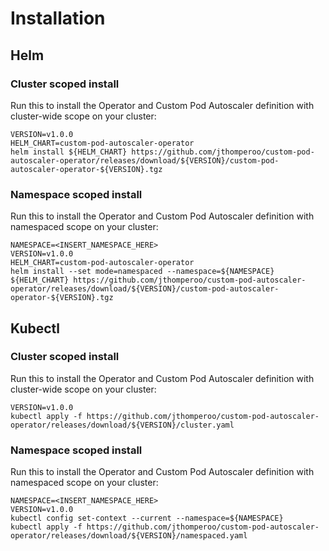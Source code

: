 # Installation

## Helm

### Cluster scoped install
Run this to install the Operator and Custom Pod Autoscaler definition with cluster-wide scope on your cluster:
```
VERSION=v1.0.0
HELM_CHART=custom-pod-autoscaler-operator
helm install ${HELM_CHART} https://github.com/jthomperoo/custom-pod-autoscaler-operator/releases/download/${VERSION}/custom-pod-autoscaler-operator-${VERSION}.tgz
```

### Namespace scoped install
Run this to install the Operator and Custom Pod Autoscaler definition with namespaced scope on your cluster:
```
NAMESPACE=<INSERT_NAMESPACE_HERE>
VERSION=v1.0.0
HELM_CHART=custom-pod-autoscaler-operator
helm install --set mode=namespaced --namespace=${NAMESPACE}  ${HELM_CHART} https://github.com/jthomperoo/custom-pod-autoscaler-operator/releases/download/${VERSION}/custom-pod-autoscaler-operator-${VERSION}.tgz
```

## Kubectl

### Cluster scoped install
Run this to install the Operator and Custom Pod Autoscaler definition with cluster-wide scope on your cluster:
```
VERSION=v1.0.0
kubectl apply -f https://github.com/jthomperoo/custom-pod-autoscaler-operator/releases/download/${VERSION}/cluster.yaml
```

### Namespace scoped install
Run this to install the Operator and Custom Pod Autoscaler definition with namespaced scope on your cluster:
```
NAMESPACE=<INSERT_NAMESPACE_HERE>
VERSION=v1.0.0
kubectl config set-context --current --namespace=${NAMESPACE}
kubectl apply -f https://github.com/jthomperoo/custom-pod-autoscaler-operator/releases/download/${VERSION}/namespaced.yaml
```
